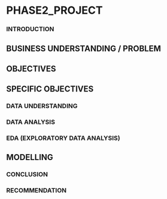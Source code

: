 # PHASE2_PROJECT #
### INTRODUCTION ###
## BUSINESS UNDERSTANDING / PROBLEM ##
## OBJECTIVES ##
## SPECIFIC OBJECTIVES ##
### DATA UNDERSTANDING ###
### DATA ANALYSIS ###
### EDA (EXPLORATORY DATA ANALYSIS) ###
## MODELLING ##
### CONCLUSION ###
### RECOMMENDATION ###
